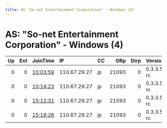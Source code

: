 ```yaml
---
title: AS "So-net Entertainment Corporation" - Windows (4)
---
```


# AS: "So-net Entertainment Corporation" - Windows (4)

|   Up |   Ext | JoinTime                                                                                            | IP           | CC   |   ORp |   Dirp | Version    | Contact   | Nickname   |   eFamMembers |
|-----:|------:|:----------------------------------------------------------------------------------------------------|:-------------|:-----|------:|-------:|:-----------|:----------|:-----------|--------------:|
|    0 |     0 | [10:03:59](https://metrics.torproject.org/rs.html#details/7E97C411AB78E2342CD6F7522898B39E68CA11DD) | 110.67.29.27 | jp   | 21093 |      0 | 0.3.3.5-rc | None      | default    |             1 |
|    0 |     0 | [10:14:23](https://metrics.torproject.org/rs.html#details/430460DBEFD7F206D684D16634127446917979A3) | 110.67.29.27 | jp   | 21093 |      0 | 0.3.3.5-rc | None      | default    |             1 |
|    0 |     0 | [15:12:31](https://metrics.torproject.org/rs.html#details/3CC85813E81E27A21F797CD4BF3EC8479878A68F) | 110.67.29.27 | jp   | 21093 |      0 | 0.3.3.5-rc | None      | default    |             1 |
|    0 |     0 | [15:18:26](https://metrics.torproject.org/rs.html#details/0D9A532F0C3AC31CA4A9F6C5FED851B677AA00A6) | 110.67.29.27 | jp   | 21093 |      0 | 0.3.3.5-rc | None      | default    |             1 |
